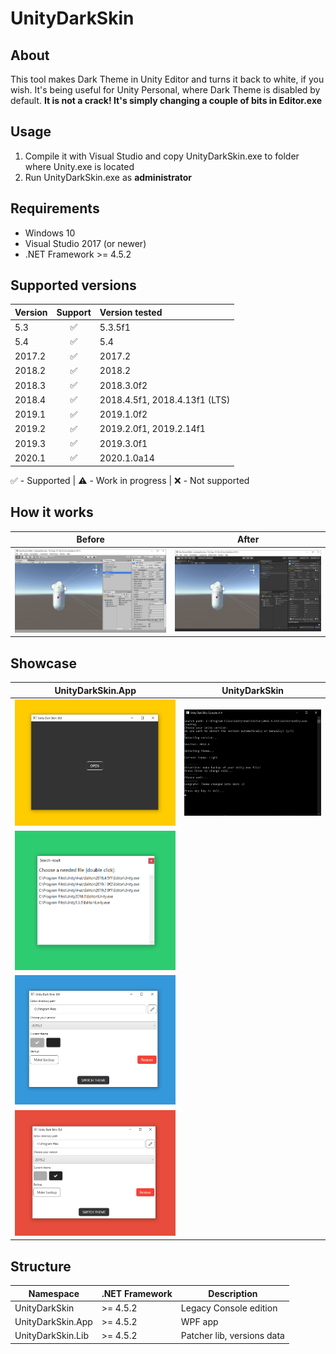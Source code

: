 # UnityDarkSkin

## About

This tool makes Dark Theme in Unity Editor and turns it back to white, if you wish. It's being useful for Unity Personal, where Dark Theme is disabled by default. **It is not a crack! It's simply changing a couple of bits in Editor.exe**

## Usage

1. Compile it with Visual Studio and copy UnityDarkSkin.exe to folder where Unity.exe is located
2. Run UnityDarkSkin.exe as **administrator**

## Requirements

* Windows 10
* Visual Studio 2017 (or newer)
* .NET Framework >= 4.5.2

## Supported versions

| Version | Support | Version tested |
| :--- | :---: | :--- |
| 5.3    | ✅ | 5.3.5f1    |
| 5.4    | ✅ | 5.4        |
| 2017.2 | ✅ | 2017.2     |
| 2018.2 | ✅ | 2018.2     |
| 2018.3 | ✅ | 2018.3.0f2 |
| 2018.4 | ✅ | 2018.4.5f1, 2018.4.13f1 (LTS) |
| 2019.1 | ✅ | 2019.1.0f2 |
| 2019.2 | ✅ | 2019.2.0f1, 2019.2.14f1 |
| 2019.3 | ✅ | 2019.3.0f1 |
| 2020.1 | ✅ | 2020.1.0a14 |

✅ - Supported | ⚠️ - Work in progress | ❌ - Not supported

## How it works

| Before | After |
| :---: | :---: |
| ![Default theme](Media/LightSkin.jpg) | ![Dark theme](Media/DarkSkin.jpg) |

## Showcase

| UnityDarkSkin.App | UnityDarkSkin |
| :---: | :---: |
| ![GUI](Media/gui_1.png) | ![Console](Media/console.png) |
| ![GUI](Media/gui_2.png) |  |
| ![GUI](Media/gui_3.png) |  |
| ![GUI](Media/gui_4.png) |  |

## Structure

| Namespace         | .NET Framework | Description             |
| --- | --- | --- |
| UnityDarkSkin     | >= 4.5.2       | Legacy Console edition  |
| UnityDarkSkin.App | >= 4.5.2       | WPF app                 |
| UnityDarkSkin.Lib | >= 4.5.2       | Patcher lib, versions data |
